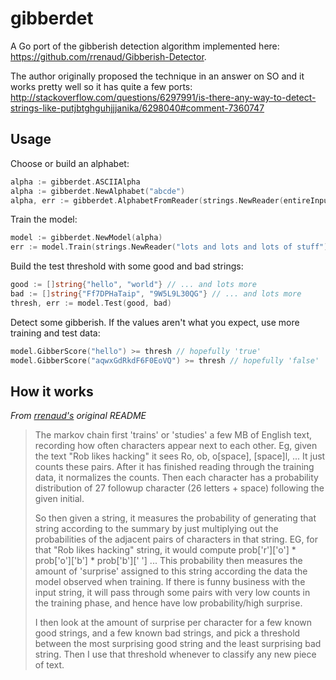 gibberdet
=========

A Go port of the gibberish detection algorithm implemented here:
https://github.com/rrenaud/Gibberish-Detector.

The author originally proposed the technique in an answer on SO and it works pretty well
so it has quite a few ports:
http://stackoverflow.com/questions/6297991/is-there-any-way-to-detect-strings-like-putjbtghguhjjjanika/6298040#comment-7360747


Usage
-----

Choose or build an alphabet:

```go
alpha := gibberdet.ASCIIAlpha
alpha := gibberdet.NewAlphabet("abcde")
alpha, err := gibberdet.AlphabetFromReader(strings.NewReader(entireInput), nil)
```

Train the model:

```go
model := gibberdet.NewModel(alpha)
err := model.Train(strings.NewReader("lots and lots and lots of stuff"))
```

Build the test threshold with some good and bad strings:

```go
good := []string{"hello", "world"} // ... and lots more
bad := []string{"Ff7DPHaTaip", "9W5L9L30QG"} // ... and lots more
thresh, err := model.Test(good, bad)
```

Detect some gibberish. If the values aren't what you expect, use more
training and test data:

```go
model.GibberScore("hello") >= thresh // hopefully 'true'
model.GibberScore("aqwxGdRkdF6F0EoVQ") >= thresh // hopefully 'false'
```

How it works
------------

_From [rrenaud's](https://github.com/rrenaud/) original README_

> The markov chain first 'trains' or 'studies' a few MB of English text,
> recording how often characters appear next to each other. Eg, given the text
> "Rob likes hacking" it sees Ro, ob, o[space], [space]l, ... It just counts
> these pairs. After it has finished reading through the training data, it
> normalizes the counts. Then each character has a probability distribution of 27
> followup character (26 letters + space) following the given initial.
> 
> So then given a string, it measures the probability of generating that string
> according to the summary by just multiplying out the probabilities of the
> adjacent pairs of characters in that string. EG, for that "Rob likes hacking"
> string, it would compute prob['r']['o'] * prob['o']['b'] * prob['b'][' '] ...
> This probability then measures the amount of 'surprise' assigned to this string
> according the data the model observed when training. If there is funny business
> with the input string, it will pass through some pairs with very low counts in
> the training phase, and hence have low probability/high surprise.
> 
> I then look at the amount of surprise per character for a few known good
> strings, and a few known bad strings, and pick a threshold between the most
> surprising good string and the least surprising bad string. Then I use that
> threshold whenever to classify any new piece of text.
